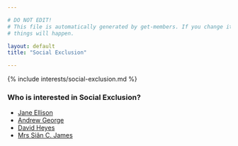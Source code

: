 ```yaml
---

# DO NOT EDIT!
# This file is automatically generated by get-members. If you change it, bad
# things will happen.

layout: default
title: "Social Exclusion"

---
```


{% include interests/social-exclusion.md %}

### Who is interested in Social Exclusion?


* [Jane Ellison](/members/jane-ellison.html)
* [Andrew George](/members/andrew-george.html)
* [David Heyes](/members/david-heyes.html)
* [Mrs Siân C. James](/members/mrs-sian-c-james.html)
